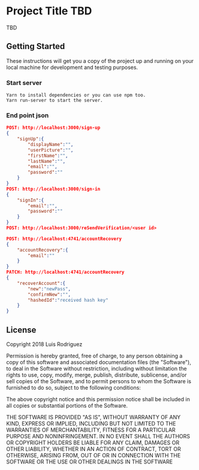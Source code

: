 # Project Title TBD

TBD

## Getting Started

These instructions will get you a copy of the project up and running on your local machine for development and testing purposes.

### Start server

```
Yarn to install dependencies or you can use npm too.
Yarn run-server to start the server.
```

### End point json

```json
POST: http://localhost:3000/sign-up
{
	"signUp":{
		"displayName":"",
		"userPicture":"",
		"firstName":"",
		"lastName":"",
		"email":"",
		"password":""
	}
}
POST: http://localhost:3000/sign-in
{
	"signIn":{
		"email":"",
		"password":""
	}
}
POST: http://localhost:3000/reSendVerification/<user id>

POST: http://localhost:4741/accountRecovery
{
	"accountRecovery":{
		"email":""
	}
}
PATCH: http://localhost:4741/accountRecovery
{
	"recoverAccount":{
		"new":"newPass",
		"confirmNew":"",
		"hashedId":"received hash key"
	}
}
```

## License

Copyright 2018 Luis Rodriguez

Permission is hereby granted, free of charge, to any person obtaining a copy of this software and associated documentation files (the "Software"), to deal in the Software without restriction, including without limitation the rights to use, copy, modify, merge, publish, distribute, sublicense, and/or sell copies of the Software, and to permit persons to whom the Software is furnished to do so, subject to the following conditions:

The above copyright notice and this permission notice shall be included in all copies or substantial portions of the Software.

THE SOFTWARE IS PROVIDED "AS IS", WITHOUT WARRANTY OF ANY KIND, EXPRESS OR IMPLIED, INCLUDING BUT NOT LIMITED TO THE WARRANTIES OF MERCHANTABILITY, FITNESS FOR A PARTICULAR PURPOSE AND NONINFRINGEMENT. IN NO EVENT SHALL THE AUTHORS OR COPYRIGHT HOLDERS BE LIABLE FOR ANY CLAIM, DAMAGES OR OTHER LIABILITY, WHETHER IN AN ACTION OF CONTRACT, TORT OR OTHERWISE, ARISING FROM, OUT OF OR IN CONNECTION WITH THE SOFTWARE OR THE USE OR OTHER DEALINGS IN THE SOFTWARE
